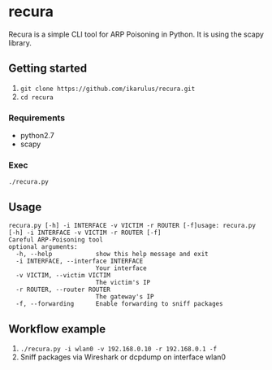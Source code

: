 # recura
Recura is a simple CLI tool for ARP Poisoning in Python. It is using the scapy library.
## Getting started
1. `git clone https://github.com/ikarulus/recura.git`
2. `cd recura`

### Requirements
* python2.7
* scapy

### Exec
`./recura.py`

## Usage
```
recura.py [-h] -i INTERFACE -v VICTIM -r ROUTER [-f]usage: recura.py [-h] -i INTERFACE -v VICTIM -r ROUTER [-f]
Careful ARP-Poisoning tool
optional arguments:
  -h, --help            show this help message and exit
  -i INTERFACE, --interface INTERFACE
                        Your interface
  -v VICTIM, --victim VICTIM
                        The victim's IP
  -r ROUTER, --router ROUTER
                        The gateway's IP
  -f, --forwarding      Enable forwarding to sniff packages
```

## Workflow example
1. `./recura.py -i wlan0 -v 192.168.0.10 -r 192.168.0.1 -f`
2. Sniff packages via Wireshark or dcpdump on interface wlan0
